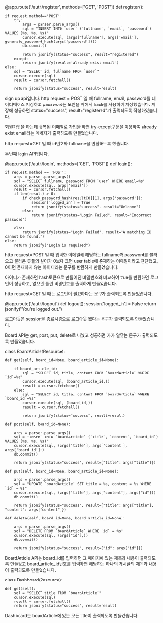 @app.route('/auth/register', methods=['GET', 'POST'])
def register():
    
    if request.method=='POST':
        try:
            args = parser.parse_args()
            sql = "INSERT INTO `user` (`fullname`, `email`, `password`) VALUES (%s, %s, %s)"
            cursor.execute(sql, (args['fullname'], args['email'], generate_password_hash(args['password'])))
            db.commit()

            return jsonify(status="success", result="registered")
        except:
            return jsonify(result="already exist email")
    else:
        sql = "SELECT id, fullname FROM `user`"
        cursor.execute(sql)
        result = cursor.fetchall()

        return jsonify(status="success", result=result)



sign up api입니다. http request = POST 일 때 fullname, email, password를 데이터베이스 저장하고 password는 보안을 위해서 hash를 사용하여 저장했습니다. 저장에 성공하면 status="success", result="registered"가 출력되도록 작성하였습니다.

회원가입을 하는데 중복된 이메일로 가입을 하면 try-except구문을 이용하여 already exist email라는 메세지가 출력하도록 만들었습니다.

http request=GET 일 때 id번호와 fullname을 반환하도록 했습니다.

두번째 login API입니다.

@app.route('/auth/login', methods=['GET', 'POST'])
def login():
    
    if request.method == 'POST':
        args = parser.parse_args()
        sql = "SELECT fullname, password FROM `user` WHERE email=%s"
        cursor.execute(sql, args['email'])
        result = cursor.fetchall()
        if len(result) > 0:
            if check_password_hash(result[0][1], args['password']):
                session['logged_in'] = True
                return jsonify(status="success", result="Welcome")
            else:
                return jsonify(status="Login Failed", result="Incorrect password")

        else:
            return jsonify(status="Login Failed", result="A matching ID cannot be found.")
    else:
        return jsonify("Login is required")

http request=POST 일 때 입력한 이메일에 해당하는 fullname과 password를 불러오고 불러온 튜플의 길이가 0보다 크면 user table에 존재하는 이메일이라고 판단했고, 0이면 존재하지 않는 아이디라는 문구를 반환하게 만들었습니다. 

아이디가 존재하면 hash토큰으로 만들어진 비밀번호와 비교하여 true를 반환하면 로그인이 성공하고, 없으면 틀린 비밀번호를 출력하게 만들었습니다.

http request=GET 일 때는 로그인이 필요하다는 문구가 출력되도록 만들었습니다.

@app.route('/auth/logout')
def logout():
    session['logged_in'] = False
    return jsonify("You're logged out.")

로그아웃은 session을 종료시킴으로 로그아웃 됐다는 문구가 출력되도록 만들었습니다.

Board API는 get, post, put, delete로 나눴고 성공하면 가가 알맞는 문구가 출력되도록 만들었습니다.

class BoardArticle(Resource):
    
    def get(self, board_id=None, board_article_id=None):
        
        if board_article_id:
            sql = "SELECT id, title, content FROM `boardArticle` WHERE `id`=%s"
            cursor.execute(sql, (board_article_id,))
            result = cursor.fetchone()
        else:
            sql = "SELECT id, title, content FROM `boardArticle` WHERE `board_id`=%s"
            cursor.execute(sql, (board_id,))
            result = cursor.fetchall()

            return jsonify(status="success", result=result)

    def post(self, board_id=None):
        
        args = parser.parse_args()
        sql = "INSERT INTO `boardArticle` (`title`, `content`, `board_id`) VALUES (%s, %s, %s)"
        cursor.execute(sql, (args['title'], args['content'], args['board_id']))
        db.commit()

        return jsonify(status="success", result={"title": args["title"]})

    def put(self, board_id=None, board_article_id=None):
        
        args = parser.parse_args()
        sql = "UPDATE `boardArticle` SET title = %s, content = %s WHERE `id` = %s"
        cursor.execute(sql, (args['title'], args["content"], args["id"]))
        db.commit()

        return jsonify(status="success", result={"title": args["title"], "content": args["content"]})

    def delete(self, board_id=None, board_article_id=None):
        
        args = parser.parse_args()
        sql = "DELETE FROM `boardArticle` WHERE `id` = %s"
        cursor.execute(sql, (args["id"],))
        db.commit()

        return jsonify(status="success", result={"id": args["id"]})

BoardArticle API는 board_id를 입력하면 그 페이지에 있는 제목과 내용이 출력되도록 만들었고 board_article_id번호를 입력하면 해당하는 하나의 게시글의 제목과 내용이 출력되도록 만들었습니다.

class Dashboard(Resource):
    
    def get(self):
        sql = "SELECT title FROM `boardArticle`"
        cursor.execute(sql)
        result = cursor.fetchall()
        return jsonify(status="success", result=result)

Dashboard는 boardArticle에 있는 모든 title이 출력되도록 만들었습니다.